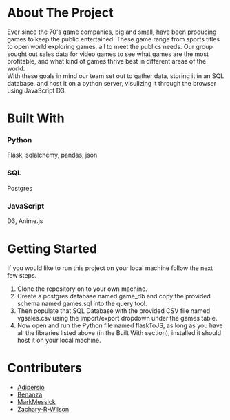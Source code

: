 # About The Project
Ever since the 70's game companies, big and small, have been producing games to keep the public entertained. These game range from sports titles to open world exploring games, all to meet the publics needs. Our group sought out sales data for video games to see what games are the most profitable, and what kind of games thrive best in different areas of the world.
<br>
With these goals in mind our team set out to gather data, storing it in an SQL database, and host it on a python server, visulizing it through the browser using JavaScript D3.

<h1>Built With</h1>
<h3>Python</h3>
 Flask, sqlalchemy, pandas, json
<h3>SQL</h3>
 Postgres
<h3>JavaScript</h3>
 D3, Anime.js
 
 <h1>Getting Started</h1>
If you would like to run this project on your local machine follow the next few steps.
<ol>  
  <li>
      Clone the repository on to your own machine.
    </li>
    <li>
      Create a postgres database named game_db and copy the provided schema named games.sql into the query tool.
    </li>
    <li>
      Then populate that SQL Database with the provided CSV file named vgsales.csv using the import/export dropdown under the games table.
    </li>
    <li>
      Now open and run the Python file named flaskToJS, as long as you have all the libraries listed above (in the Built With section), installed it should host it on your local machine.
  </li>
</ol>
    <h1>Contributers</h1>
 <ul>
 <li>
  <a href="https://github.com/adipersio">Adipersio</a>
  </li>
  <li>
  <a href="https://github.com/benanza">Benanza</a>
  </li>
  <li>
  <a href="https://github.com/markmessick">MarkMessick</a>
  </li>
  <li>
  <a href="https://github.com/Zachary-R-Wilson">Zachary-R-Wilson</a>
  </li>
 </ul>  
